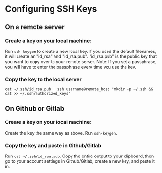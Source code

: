 # Configuring SSH Keys
## On a remote server

### Create a key on your local machine:
Run `ssh-keygen` to create a new local key. 
If you used the default filenames, it will create an "id_rsa" and "id_rsa.pub". "id_rsa.pub" is the public key that you want to copy over to your remote server.
Note: If you set a passphrase, you will have to enter the passphrase every time you use the key.

### Copy the key to the local server

`cat ~/.ssh/id_rsa.pub | ssh username@remote_host "mkdir -p ~/.ssh && cat >> ~/.ssh/authorized_keys"`

## On Github or Gitlab

### Create a key on your local machine:

Create the key the same way as above. Run `ssh-keygen`.

### Copy the key and paste in Github/Gitlab
Run `cat ~/.ssh/id_rsa.pub`. Copy the entire output to your clipboard, then go to your account settings in Github/Gitlab, create a new key, and paste it in.
